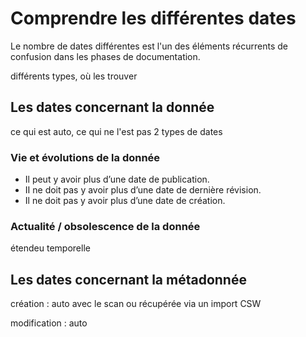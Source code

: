 # Comprendre les différentes dates

Le nombre de dates différentes est l&apos;un des éléments récurrents de confusion dans les phases de documentation.

différents types, où les trouver

## Les dates concernant la donnée

ce qui est auto, ce qui ne l&apos;est pas
2 types de dates

### Vie et évolutions de la donnée

* Il peut y avoir plus d’une date de publication.
* II ne doit pas y avoir plus d’une date de dernière révision.
* Il ne doit pas y avoir plus d’une date de création.

### Actualité / obsolescence de la donnée

étendeu temporelle

## Les dates concernant la métadonnée

création : auto avec le scan ou récupérée via un import CSW

modification : auto
